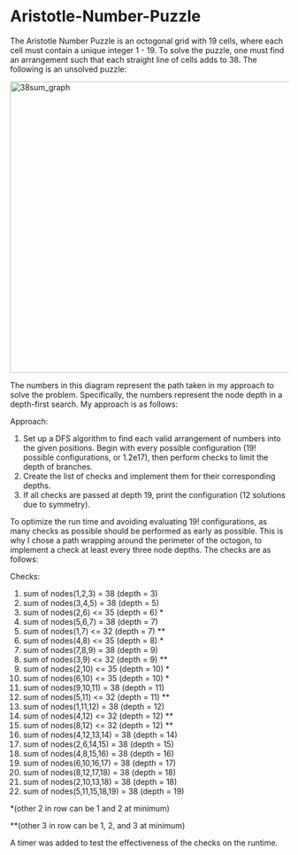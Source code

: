 # Aristotle-Number-Puzzle

The Aristotle Number Puzzle is an octogonal grid with 19 cells, where each cell must contain a unique integer 1 - 19. To solve the puzzle, one must find an arrangement such that each straight line of cells adds to 38. The following is an unsolved puzzle:

<img width="526" alt="38sum_graph" src="https://github.com/san-ford/Aristotle-Number-Puzzle/assets/147275762/d41f3fef-9d23-4abc-8ff9-c4f291025d77">

The numbers in this diagram represent the path taken in my approach to solve the problem. Specifically, the numbers represent the node depth in a depth-first search. My approach is as follows:

Approach:
1. Set up a DFS algorithm to find each valid arrangement of numbers into the given positions. Begin with every possible configuration (19! possible configurations, or 1.2e17), then perform checks to limit the depth of branches.
2. Create the list of checks and implement them for their corresponding depths.
3. If all checks are passed at depth 19, print the configuration (12 solutions due to symmetry).

To optimize the run time and avoiding evaluating 19! configurations, as many checks as possible should be performed as early as possible. This is why I chose a path wrapping around the perimeter of the octogon, to implement a check at least every three node depths. The checks are as follows:

Checks:
1. sum of nodes(1,2,3) = 38 (depth = 3)
2. sum of nodes(3,4,5) = 38 (depth = 5)
3. sum of nodes(2,6) <= 35 (depth = 6) *
4. sum of nodes(5,6,7) = 38 (depth = 7)
5. sum of nodes(1,7) <= 32 (depth = 7) **
6. sum of nodes(4,8) <= 35 (depth = 8) *
7. sum of nodes(7,8,9) = 38 (depth = 9)
8. sum of nodes(3,9) <= 32 (depth = 9) **
9. sum of nodes(2,10) <= 35 (depth = 10) *
10. sum of nodes(6,10) <= 35 (depth = 10) *
11. sum of nodes(9,10,11) = 38 (depth = 11)
12. sum of nodes(5,11) <= 32 (depth = 11) **
13. sum of nodes(1,11,12) = 38 (depth = 12)
14. sum of nodes(4,12) <= 32 (depth = 12) **
15. sum of nodes(8,12) <= 32 (depth = 12) **
16. sum of nodes(4,12,13,14) = 38 (depth = 14)
17. sum of nodes(2,6,14,15) = 38 (depth = 15)
18. sum of nodes(4,8,15,16) = 38 (depth = 16)
19. sum of nodes(6,10,16,17) = 38 (depth = 17)
20. sum of nodes(8,12,17,18) = 38 (depth = 18)
21. sum of nodes(2,10,13,18) = 38 (depth = 18)
22. sum of nodes(5,11,15,18,19) = 38 (depth = 19)

*(other 2 in row can be 1 and 2 at minimum)

**(other 3 in row can be 1, 2, and 3 at minimum)

A timer was added to test the effectiveness of the checks on the runtime.
